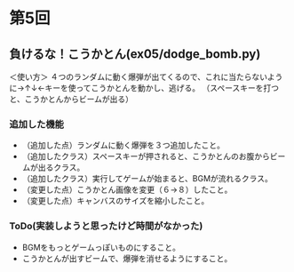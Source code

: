 # 第5回
## 負けるな！こうかとん(ex05/dodge_bomb.py)
＜使い方＞
４つのランダムに動く爆弾が出てくるので、これに当たらないように→↑↓←キーを使ってこうかとんを動かし、逃げる。
（スペースキーを打つと、こうかとんからビームが出る）
### 追加した機能
- （追加した点）ランダムに動く爆弾を３つ追加したこと。
- （追加したクラス）スペースキーが押されると、こうかとんのお腹からビームが出るクラス。
- （追加したクラス）実行してゲームが始まると、BGMが流れるクラス。
- （変更した点）こうかとん画像を変更（６→８）したこと。
- （変更した点）キャンバスのサイズを縮小したこと。
### ToDo(実装しようと思ったけど時間がなかった) 
- BGMをもっとゲームっぽいものにすること。
- こうかとんが出すビームで、爆弾を消せるようにすること。